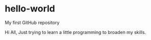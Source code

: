 # hello-world
My first GitHub repository

Hi All,
Just trying to learn a little programming to broaden my skills.
